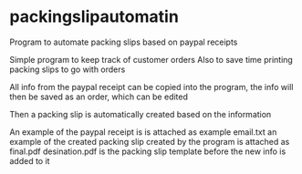 # packingslipautomatin
Program to automate packing slips based on paypal receipts

Simple program to keep track of customer orders
Also to save time printing packing slips to go with orders

All info from the paypal receipt can be copied into the program,
the info will then be saved as an order, which can be edited

Then a packing slip is automatically created based on the information

An example of the paypal receipt is is attached as example email.txt
an example of the created packing slip created by the program is attached as final.pdf
desination.pdf is the packing slip template before the new info is added to it

